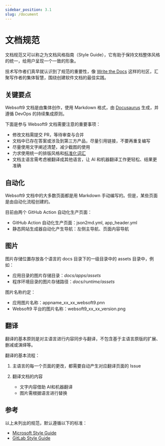 ```yaml
---
sidebar_position: 3.1
slug: /document
---
```


# 文档规范

文档规范又可以称之为文档风格指南（Style Guide），它有助于保持文档整体风格的统一，给用户呈现一个一致的形象。  

技术写作者们真早就认识到了规范的重要性，像 [Write the Docs](https://www.writethedocs.org/guide/) 这样的社区，汇聚写作者的集体智慧，围绕创建软件文档的最佳实践。  


## 关键要点

Websoft9 文档是由集体创作，使用 Markdown 格式，由 [Docusaurus](https://docusaurus.io/) 生成，并遵循 DevOps 的持续集成原则。

下面是参与 Websoft9 文档需要注意的重要事项：

- 修改文档需提交 PR，等待审查与合并
- 文档中已存在答案或涉及到第三方产品，尽量引用链接，不要再重复编写
- 尽量使用文字阐述清楚，减少截图的使用
- 力求使用统一的排版风格和[标准化词汇](./glossary)
- 文档主语言需考虑被翻译成其他语言，让 AI 和机器翻译工作更轻松、结果更准确

## 自动化

Websoft9 文档中的大多数页面都是用 Markdown 手动编写的。但是，某些页面是由自动化流程创建的。  

目前由两个 GitHub Action 自动化生产页面：

- GitHub Action 自动化生产页面：json2md.yml, app_header.yml
- 静态网站生成器自动化产生导航：左侧主导航、页面内容导航 

## 图片

图片存储位置存放各个语言的 docs 目录下的一级目录中的 assets 目录中，例如：

- 应用目录的图片存储目录：*docs/apps/assets*
- 程序环境目录的图片存储路径：*docs/runtime/assets*

图片名称约定：

- 应用图片名称：appname_xx_xx_websoft9.pnn
- Websoft9 平台的图片名称：websoft9_xx_xx_version.png

## 翻译

翻译的基本原则是对主语言进行内容同步与翻译，不包含基于主语言原版的扩展、删减或演绎等。  

翻译的基本流程：

1. 主语言的每一个页面的更改，都需要自动产生对应翻译页面的 Issue

2. 翻译文档的内容
   - 文字内容借助 AI和机器翻译
   - 图片需根据语言进行替换

## 参考

以上未列出的规范，默认遵循以下的标准：  

- [Microsoft Style Guide](https://learn.microsoft.com/en-us/style-guide/welcome)
- [GitLab Style Guide](https://docs.gitlab.com/ee/development/documentation/styleguide)
